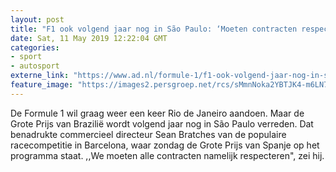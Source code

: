 ```yaml
---
layout: post
title: "F1 ook volgend jaar nog in São Paulo: ‘Moeten contracten respecteren’"
date: Sat, 11 May 2019 12:22:04 GMT
categories: 
- sport 
- autosport 
externe_link: "https://www.ad.nl/formule-1/f1-ook-volgend-jaar-nog-in-sao-paulo-moeten-contracten-respecteren~a1ab82a8/"
feature_image: "https://images2.persgroep.net/rcs/sMmnNoka2YBTJK4-m6LN7e9AGxc/diocontent/146329873/_fitwidth/400/?appId=21791a8992982cd8da851550a453bd7f&quality=0.7"
---
```


De Formule 1 wil graag weer een keer Rio de Janeiro aandoen. Maar de Grote Prijs van Brazilië wordt volgend jaar nog in São Paulo verreden. Dat benadrukte commercieel directeur Sean Bratches van de populaire racecompetitie in Barcelona, waar zondag de Grote Prijs van Spanje op het programma staat. ,,We moeten alle contracten namelijk respecteren", zei hij.
